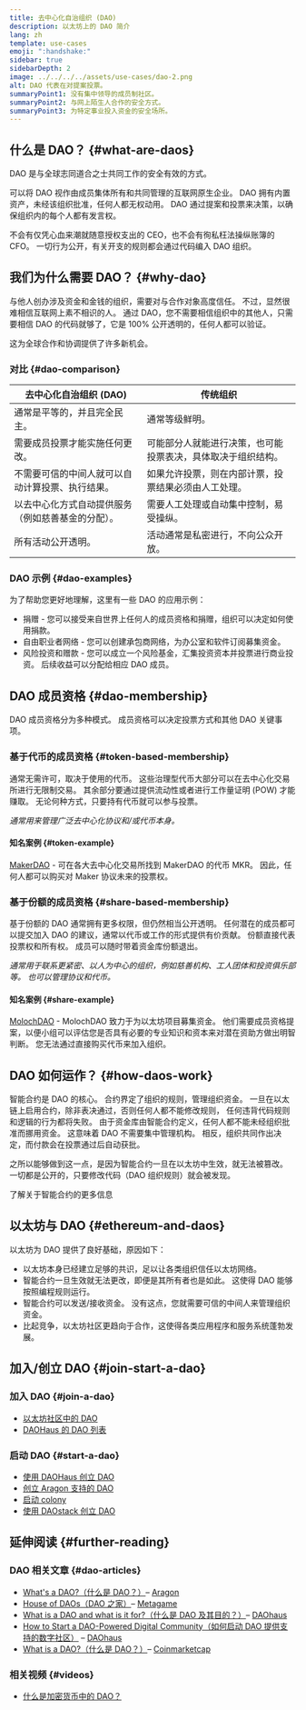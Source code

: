 ```yaml
---
title: 去中心化自治组织 (DAO)
description: 以太坊上的 DAO 简介
lang: zh
template: use-cases
emoji: ":handshake:"
sidebar: true
sidebarDepth: 2
image: ../../../../assets/use-cases/dao-2.png
alt: DAO 代表在对提案投票。
summaryPoint1: 没有集中领导的成员制社区。
summaryPoint2: 与网上陌生人合作的安全方式。
summaryPoint3: 为特定事业投入资金的安全场所。
---
```


## 什么是 DAO？ {#what-are-daos}

DAO 是与全球志同道合之士共同工作的安全有效的方式。

可以将 DAO 视作由成员集体所有和共同管理的互联网原生企业。 DAO 拥有内置资产，未经该组织批准，任何人都无权动用。 DAO 通过提案和投票来决策，以确保组织内的每个人都有发言权。

不会有仅凭心血来潮就随意授权支出的 CEO，也不会有徇私枉法操纵账簿的 CFO。 一切行为公开，有关开支的规则都会通过代码编入 DAO 组织。

## 我们为什么需要 DAO？ {#why-dao}

与他人创办涉及资金和金钱的组织，需要对与合作对象高度信任。 不过，显然很难相信互联网上素不相识的人。 通过 DAO，您不需要相信组织中的其他人，只需要相信 DAO 的代码就够了，它是 100% 公开透明的，任何人都可以验证。

这为全球合作和协调提供了许多新机会。

### 对比 {#dao-comparison}

| 去中心化自治组织 (DAO)                             | 传统组织                                                     |
| -------------------------------------------------- | ------------------------------------------------------------ |
| 通常是平等的，并且完全民主。                       | 通常等级鲜明。                                               |
| 需要成员投票才能实施任何更改。                     | 可能部分人就能进行决策，也可能投票表决，具体取决于组织结构。 |
| 不需要可信的中间人就可以自动计算投票、执行结果。   | 如果允许投票，则在内部计票，投票结果必须由人工处理。         |
| 以去中心化方式自动提供服务（例如慈善基金的分配）。 | 需要人工处理或自动集中控制，易受操纵。                       |
| 所有活动公开透明。                                 | 活动通常是私密进行，不向公众开放。                           |

### DAO 示例 {#dao-examples}

为了帮助您更好地理解，这里有一些 DAO 的应用示例：

- 捐赠 - 您可以接受来自世界上任何人的成员资格和捐赠，组织可以决定如何使用捐款。
- 自由职业者网络 - 您可以创建承包商网络，为办公室和软件订阅募集资金。
- 风险投资和赠款 - 您可以成立一个风险基金，汇集投资资本并投票进行商业投资。 后续收益可以分配给相应 DAO 成员。

## DAO 成员资格 {#dao-membership}

DAO 成员资格分为多种模式。 成员资格可以决定投票方式和其他 DAO 关键事项。

### 基于代币的成员资格 {#token-based-membership}

通常无需许可，取决于使用的代币。 这些治理型代币大部分可以在去中心化交易所进行无限制交易。 其余部分要通过提供流动性或者进行工作量证明 (POW) 才能赚取。 无论何种方式，只要持有代币就可以参与投票。

_通常用来管理广泛去中心化协议和/或代币本身。_

#### 知名案例 {#token-example}

[MakerDAO](https://makerdao.com) - 可在各大去中心化交易所找到 MakerDAO 的代币 MKR。 因此，任何人都可以购买对 Maker 协议未来的投票权。

### 基于份额的成员资格 {#share-based-membership}

基于份额的 DAO 通常拥有更多权限，但仍然相当公开透明。 任何潜在的成员都可以提交加入 DAO 的建议，通常以代币或工作的形式提供有价贡献。 份额直接代表投票权和所有权。 成员可以随时带着资金库份额退出。

_通常用于联系更紧密、以人为中心的组织，例如慈善机构、工人团体和投资俱乐部等。 也可以管理协议和代币。_

#### 知名案例 {#share-example}

[MolochDAO](http://molochdao.com/) - MolochDAO 致力于为以太坊项目募集资金。 他们需要成员资格提案，以便小组可以评估您是否具有必要的专业知识和资本来对潜在资助方做出明智判断。 您无法通过直接购买代币来加入组织。

## DAO 如何运作？ {#how-daos-work}

智能合约是 DAO 的核心。 合约界定了组织的规则，管理组织资金。 一旦在以太链上启用合约，除非表决通过，否则任何人都不能修改规则， 任何违背代码规则和逻辑的行为都将失败。 由于资金库由智能合约定义，任何人都不能未经组织批准而挪用资金。 这意味着 DAO 不需要集中管理机构。 相反，组织共同作出决定，而付款会在投票通过后自动获批。

之所以能够做到这一点，是因为智能合约一旦在以太坊中生效，就无法被篡改。 一切都是公开的，只要修改代码（DAO 组织规则）就会被发现。

<DocLink to="/developers/docs/smart-contracts/">
  了解关于智能合约的更多信息
</DocLink>

## 以太坊与 DAO {#ethereum-and-daos}

以太坊为 DAO 提供了良好基础，原因如下：

- 以太坊本身已经建立足够的共识，足以让各类组织信任以太坊网络。
- 智能合约一旦生效就无法更改，即便是其所有者也是如此。 这使得 DAO 能够按照编程规则运行。
- 智能合约可以发送/接收资金。 没有这点，您就需要可信的中间人来管理组织资金。
- 比起竞争，以太坊社区更趋向于合作，这使得各类应用程序和服务系统蓬勃发展。

## 加入/创立 DAO {#join-start-a-dao}

### 加入 DAO {#join-a-dao}

- [以太坊社区中的 DAO](/community/#decentralized-autonomous-organizations-daos/community/#decentralized-autonomous-organizations-daos)
- [DAOHaus 的 DAO 列表](https://app.daohaus.club/explore)

### 启动 DAO {#start-a-dao}

- [使用 DAOHaus 创立 DAO](https://app.daohaus.club/summon)
- [创立 Aragon 支持的 DAO](https://aragon.org/product)
- [启动 colony](https://colony.io/)
- [使用 DAOstack 创立 DAO](https://daostack.io/)

## 延伸阅读 {#further-reading}

### DAO 相关文章 {#dao-articles}

- [What's a DAO?（什么是 DAO？）](https://aragon.org/dao)– [Aragon](https://aragon.org/)
- [House of DAOs（DAO 之家）](https://wiki.metagame.wtf/docs/great-houses/house-of-daos)– [Metagame](https://wiki.metagame.wtf/)
- [What is a DAO and what is it for?（什么是 DAO 及其目的？）](https://daohaus.substack.com/p/-what-is-a-dao-and-what-is-it-for)– [DAOhaus](https://daohaus.club/)
- [How to Start a DAO-Powered Digital Community（如何启动 DAO 提供支持的数字社区）](https://daohaus.substack.com/p/four-and-a-half-steps-to-start-a) – [DAOhaus](https://daohaus.club/)
- [What is a DAO?（什么是 DAO？）](https://coinmarketcap.com/alexandria/article/what-is-a-dao)– [Coinmarketcap](https://coinmarketcap.com)

### 相关视频 {#videos}

- [什么是加密货币中的 DAO？](https://youtu.be/KHm0uUPqmVE)
